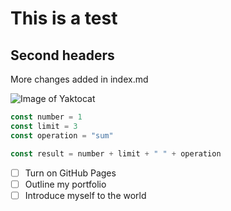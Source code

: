 # This is a test
## Second headers

More changes added in index.md

![Image of Yaktocat](https://octodex.github.com/images/yaktocat.png)


``` javascript
const number = 1
const limit = 3
const operation = "sum"

const result = number + limit + " " + operation
```

- [ ] Turn on GitHub Pages
- [ ] Outline my portfolio
- [ ] Introduce myself to the world
